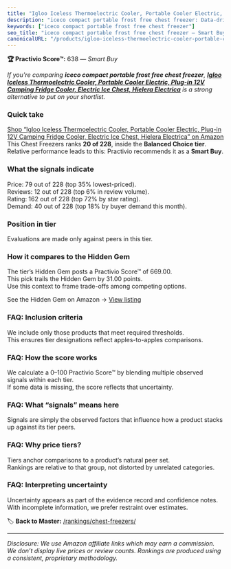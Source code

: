 ```yaml
---
title: "Igloo Iceless Thermoelectric Cooler, Portable Cooler Electric, Plug-in 12V Camping Fridge Cooler, Electric Ice Chest, Hielera Electrica"
description: "iceco compact portable frost free chest freezer: Data-driven within Balanced Choice ranking using the Practivio Score™. Positioned by quality, value, demand, f…"
keywords: ["iceco compact portable frost free chest freezer"]
seo_title: "iceco compact portable frost free chest freezer — Smart Buy Balanced Choice (2025)"
canonicalURL: "/products/igloo-iceless-thermoelectric-cooler-portable-cooler-electric-plug-in-12v-camping-fridge-cooler-electric-ice-chest-hielera-electrica-B00DVRKH4I/"
---
```


**🏆 Practivio Score™:** 638 — _Smart Buy_


*If you're comparing **iceco compact portable frost free chest freezer**, **[Igloo Iceless Thermoelectric Cooler, Portable Cooler Electric, Plug-in 12V Camping Fridge Cooler, Electric Ice Chest, Hielera Electrica](https://www.amazon.com/dp/B00DVRKH4I?tag=practivio-20)** is a strong alternative to put on your shortlist.*
### Quick take
[Shop “Igloo Iceless Thermoelectric Cooler, Portable Cooler Electric, Plug-in 12V Camping Fridge Cooler, Electric Ice Chest, Hielera Electrica” on Amazon](https://www.amazon.com/dp/B00DVRKH4I?tag=practivio-20)
This Chest Freezers ranks **20 of 228**, inside the **Balanced Choice tier**.  
Relative performance leads to this: Practivio recommends it as a **Smart Buy**.

### What the signals indicate
Price: 79 out of 228 (top 35% lowest-priced).  
Reviews: 12 out of 228 (top 6% in review volume).  
Rating: 162 out of 228 (top 72% by star rating).  
Demand: 40 out of 228 (top 18% by buyer demand this month).

### Position in tier
Evaluations are made only against peers in this tier.

### How it compares to the Hidden Gem
The tier’s Hidden Gem posts a Practivio Score™ of 669.00.  
This pick trails the Hidden Gem by 31.00 points.  
Use this context to frame trade-offs among competing options.  

See the Hidden Gem on Amazon → [View listing](https://www.amazon.com/dp/B00L7QVSXE?tag=practivio-20)

### FAQ: Inclusion criteria
We include only those products that meet required thresholds.  
This ensures tier designations reflect apples-to-apples comparisons.

### FAQ: How the score works
We calculate a 0–100 Practivio Score™ by blending multiple observed signals within each tier.  
If some data is missing, the score reflects that uncertainty.

### FAQ: What “signals” means here
Signals are simply the observed factors that influence how a product stacks up against its tier peers.

### FAQ: Why price tiers?
Tiers anchor comparisons to a product’s natural peer set.  
Rankings are relative to that group, not distorted by unrelated categories.

### FAQ: Interpreting uncertainty
Uncertainty appears as part of the evidence record and confidence notes.  
With incomplete information, we prefer restraint over estimates.


🏷️ **Back to Master:** [/rankings/chest-freezers/](/rankings/chest-freezers/)

---
_Disclosure: We use Amazon affiliate links which may earn a commission. We don’t display live prices or review counts. Rankings are produced using a consistent, proprietary methodology._
